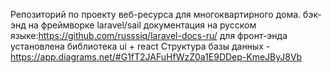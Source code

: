 Репозиторий по проекту веб-ресурса для многоквартирного дома.
бэк-энд на фреймворке laravel/sail  документация на русском языке:https://github.com/russsiq/laravel-docs-ru/
для фронт-энда установлена библиотека ui + react
Структура базы данных - https://app.diagrams.net/#G1fT2JAFuHfWzZ0a1E9DDep-KmeJByJ8Vb
